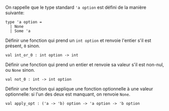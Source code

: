 On rappelle que le type standard `'a option` est défini de la manière suivante:

```
type 'a option =
  | None
  | Some 'a
```

Définir une fonction qui prend un `int option` et renvoie l'entier
s'il est présent, `0` sinon.

```
val int_or_0 : int option -> int
```

Définir une fonction qui prend un entier et renvoie sa valeur s'il est
non-nul, ou `None` sinon.

```
val not_0 : int -> int option
```

Définir une fonction qui applique une fonction optionnelle à une
valeur optionnelle: si l'un des deux est manquant, on renvoie `None`.

```
val apply_opt : ('a -> 'b) option -> 'a option -> 'b option
```